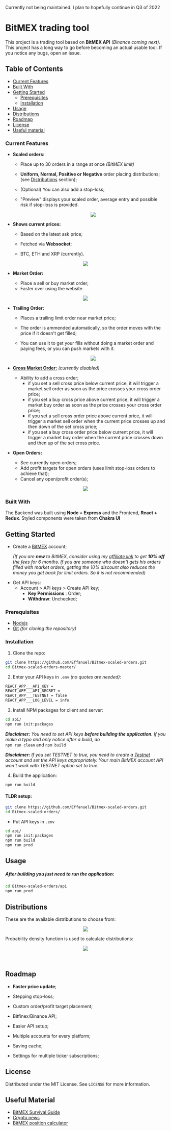 

Currently not being maintained. I plan to hopefully continue in Q3 of 2022
# BitMEX trading tool

This project is a trading tool based on **BitMEX API** *(Binance coming next)*. This project has a long way to go before becoming an actual usable tool. If you notice any bugs, open an issue.

## Table of Contents

- [Current Features](#current-features)
- [Built With](#built-with)
- [Getting Started](#getting-started)
  - [Prerequisites](#prerequisites)
  - [Installation](#installation)
- [Usage](#usage)
- [Distributions](#distributions)
- [Roadmap](#roadmap)
- [License](#license)
- [Useful material](#useful-material)

### Current Features

- **Scaled orders:**

  - Place up to 30 orders in a range at once _(BitMEX limit)_

  - **Uniform, Normal, Positive or Negative** order placing distributions; (see [Distributions](#distributions) section);

  - (Optional) You can also add a stop-loss;

  - "Preview" displays your scaled order, average entry and possible risk if stop-loss is provided.

    <p align="center">
      <img src='assets/place-scaled.gif'>
    </p>

- **Shows current prices:**

  - Based on the latest ask price;

  - Fetched via **Websocket**;

  - BTC, ETH and XRP (currently).

<p align="center">
	<img src='assets/ticker-prices.png'>
</p>

- **Market Order:**

  - Place a sell or buy market order;
  - Faster over using the website.

<p align="center">
<img src='assets/market-order.png'>
</p>

- **Trailing Order:**

  - Places a trailing limit order near market price;

  - The order is ammended automatically, so the order moves with the price if it doesn't get filled;

  - You can use it to get your fills without doing a market order and paying fees, or
    you can push markets with it.

    <p align="center">
      <img src="assets/trailing-order.gif">
    </p>

- **[Cross Market Order:](https://github.com/Effanuel/BitMEX-scaled-orders/pull/26)** _(currently disabled)_

  - Ability to add a cross order;
    - if you set a sell cross price below current price, it will trigger a market sell order as soon as the price crosses your cross order price;
    - if you set a buy cross price above current price, it will trigger a market buy order as soon as the price crosses your cross order price;
    - if you set a sell cross order price above current price, it will trigger a market sell order when the current price crosses up and then down of the set cross price;
    - if you set a buy cross order price below current price, it will trigger a market buy order when the current price crosses down and then up of the set cross price.

- **Open Orders:**

  - See currently open orders;
  - Add profit targets for open orders (uses limit stop-loss orders to achieve that);
  - Cancel any open/profit order(s);

<p align="center">
  <img src="assets/open-orders.png">
</p>

### Built With

The Backend was built using **Node + Express** and the Frontend, **React + Redux**. Styled components were taken from **Chakra UI**

## Getting Started

- Create a [BitMEX](https://www.bitmex.com) account;

  _(If you are **new** to BitMEX, consider using my [affiliate link](https://www.bitmex.com/register/o8ILy1) to get **10% off** the fees for 6 months. If you are someone who doesn't gets his orders filled with market orders, getting the 10% discount also reduces the money you get back for limit orders. So it is not recommended)_

* Get API keys:
  - Account > API keys > Create API key;
    - **Key Permissions** : Order;
    - **Withdraw**: Unchecked;

### Prerequisites

- [Nodejs](https://nodejs.org/en/download/)
- [Git](https://git-scm.com/downloads) _(for cloning the repository)_

### Installation

1. Clone the repo:

```sh
git clone https://github.com/Effanuel/Bitmex-scaled-orders.git
cd Bitmex-scaled-orders-master/
```

2. Enter your API keys in `.env` _(no quotes are needed)_:

```sh
REACT_APP___API_KEY =
REACT_APP___API_SECRET =
REACT_APP___TESTNET = false
REACT_APP___LOG_LEVEL = info
```

3.  Install NPM packages for client and server:

```sh
cd api/
npm run init:packages
```

_**Disclaimer:** You need to set API keys **before building the application**. If you make a typo and only notice after a build, do_</br>
`npm run clean` and `npm build`

_**Disclaimer:** If you set TESTNET to true, you need to create a [Testnet](https://testnet.bitmex.com/) account and set the API keys appropriately. Your main BitMEX account API won't work with TESTNET option set to true._

4. Build the application:

```sh
npm run build
```

  <!-- USAGE EXAMPLES -->

#### TLDR setup:

```sh
git clone https://github.com/Effanuel/Bitmex-scaled-orders.git
cd Bitmex-scaled-orders/
```

- Put API keys in `.env`

```sh
cd api/
npm run init:packages
npm run build
npm run prod
```

## Usage

##### After building you just need to run the application:

```sh
cd Bitmex-scaled-orders/api
npm run prod
```

## Distributions

These are the available distributions to choose from:

<p align="center">
 <img src="assets/distributions.png">
</p>

Probability density function is used to calculate distributions:

<p align="center">
 <img src="https://i.stack.imgur.com/bBIbn.png">
</p>

</br>

## Roadmap

- **Faster price update**;
- Stepping stop-loss;
- Custom order/profit target placement;
- Bitfinex/Binance API;
- Easier API setup;
- Multiple accounts for every platform;
- Saving cache;
- Settings for multiple ticker subscriptions;

  <!-- LICENSE -->

## License

Distributed under the MIT License. See `LICENSE` for more information.

  <!-- USEFUL METERIAL -->

## Useful Material

- [BitMEX Survival Guide](https://www.crypto-simplified.com/wp-content/uploads/2018/09/BitMEX-Survival-Guide-v1.5.pdf)
- [Crypto news](https://cointelegraph.com/)
- [BitMEX position calculator](https://blockchainwhispers.com/bitmex-position-calculator/)
